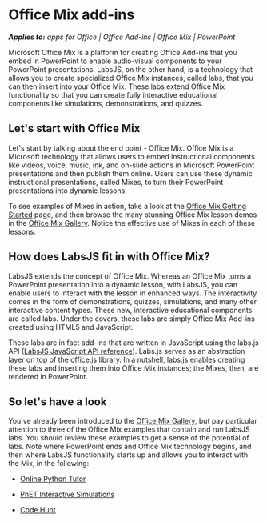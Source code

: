 
# Office Mix add-ins


 _**Applies to:** apps for Office | Office Add-ins | Office Mix | PowerPoint_

Microsoft Office Mix is a platform for creating Office Add-ins that you embed in PowerPoint to enable audio-visual components to your PowerPoint presentations. LabsJS, on the other hand, is a technology that allows you to create specialized Office Mix instances, called labs, that you can then insert into your Office Mix. These labs extend Office Mix functionality so that you can create fully interactive educational components like simulations, demonstrations, and quizzes.

## Let's start with Office Mix

Let's start by talking about the end point - Office Mix. Office Mix is a Microsoft technology that allows users to embed instructional components like videos, voice, music, ink, and on-slide actions in Microsoft PowerPoint presentations and then publish them online. Users can use these dynamic instructional presentations, called Mixes, to turn their PowerPoint presentations into dynamic lessons.

To see examples of Mixes in action, take a look at the [Office Mix Getting Started](https://mix.office.com/Home/GettingStarted) page, and then browse the many stunning Office Mix lesson demos in the [Office Mix Gallery](https://mix.office.com/Gallery). Notice the effective use of Mixes in each of these lessons.


## How does LabsJS fit in with Office Mix?

LabsJS extends the concept of Office Mix. Whereas an Office Mix turns a PowerPoint presentation into a dynamic lesson, with LabsJS, you can enable users to interact with the lesson in enhanced ways. The interactivity comes in the form of demonstrations, quizzes, simulations, and many other interactive content types. These new, interactive educational components are called labs. Under the covers, these labs are simply Office Mix Add-ins created using HTML5 and JavaScript.

These labs are in fact add-ins that are written in JavaScript using the labs.js API ([LabsJS JavaScript API reference](../powerpoint/office-mix/reference/labsjs-javascript-api-reference.md)). Labs.js serves as an abstraction layer on top of the office.js library. In a nutshell, labs.js enables creating these labs and inserting them into Office Mix instances; the Mixes, then, are rendered in PowerPoint.


## So let's have a look

You've already been introduced to the [Office Mix Gallery](https://mix.office.com/Gallery), but pay particular attention to three of the Office Mix examples that contain and run LabsJS labs. You should review these examples to get a sense of the potential of labs. Note where PowerPoint ends and Office Mix technology begins, and then where LabsJS functionality starts up and allows you to interact with the Mix, in the following:


- [Online Python Tutor](https://mix.office.com/watch/1tkuqw9i7m4jr)
    
- [PhET Interactive Simulations](https://mix.office.com/watch/obibkt80fj52)
    
- [Code Hunt](https://mix.office.com/watch/q4tnp5au9mbo)
    

